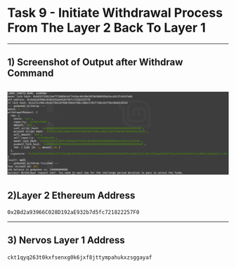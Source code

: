 # Task 9 -  Initiate Withdrawal Process From The Layer 2 Back To Layer 1
---
## 1) Screenshot of Output after Withdraw Command
![](./withdraw.png)
---
## 2)Layer 2 Ethereum Address
```
0x2Bd2a93966C028D192aE932b7d5fc721822257F0
```
---
## 3) Nervos Layer 1 Address
```
ckt1qyq263t0kxfsenxg0k6jxf8jttympahukxzsggayaf
```
